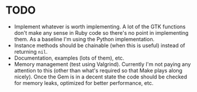 # TODO

* Implement whatever is worth implementing. A lot of the GTK functions don't
  make any sense in Ruby code so there's no point in implementing them. As a
  baseline I'm using the Python implementation.
* Instance methods should be chainable (when this is useful) instead of
  returning `nil`.
* Documentation, examples (lots of them), etc.
* Memory management (test using Valgrind). Currently I'm not paying any
  attention to this (other than what's required so that Make plays along
  nicely). Once the Gem is in a decent state the code should be checked for
  memory leaks, optimized for better performance, etc.

